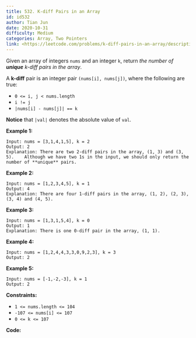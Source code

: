 ```yaml
---
title: 532. K-diff Pairs in an Array
id: id532
author: Tian Jun
date: 2020-10-31
difficulty: Medium
categories: Array, Two Pointers
link: <https://leetcode.com/problems/k-diff-pairs-in-an-array/description/>
---
```


Given an array of integers `nums` and an integer `k`, return _the number of
**unique** k-diff pairs in the array_.

A **k-diff** pair is an integer pair `(nums[i], nums[j])`, where the following
are true:

  * `0 <= i, j < nums.length`
  * `i != j`
  * `|nums[i] - nums[j]| == k`

**Notice**  that `|val|` denotes the absolute value of `val`.



**Example 1:**
            
	Input: nums = [3,1,4,1,5], k = 2    
	Output: 2    
	Explanation: There are two 2-diff pairs in the array, (1, 3) and (3, 5).    Although we have two 1s in the input, we should only return the number of **unique** pairs.    

**Example 2:**
            
	Input: nums = [1,2,3,4,5], k = 1    
	Output: 4    
	Explanation: There are four 1-diff pairs in the array, (1, 2), (2, 3), (3, 4) and (4, 5).    

**Example 3:**
            
	Input: nums = [1,3,1,5,4], k = 0    
	Output: 1    
	Explanation: There is one 0-diff pair in the array, (1, 1).    

**Example 4:**
            
	Input: nums = [1,2,4,4,3,3,0,9,2,3], k = 3    
	Output: 2    

**Example 5:**
            
	Input: nums = [-1,-2,-3], k = 1    
	Output: 2    



**Constraints:**

  * `1 <= nums.length <= 104`
  * `-107 <= nums[i] <= 107`
  * `0 <= k <= 107`


**Code:**
